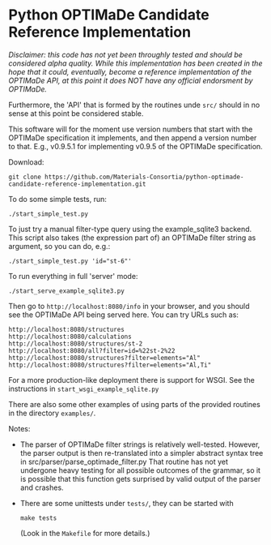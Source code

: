 Python OPTIMaDe Candidate Reference Implementation
==================================================

*Disclaimer: this code has not yet been throughly tested and should be
considered alpha quality. While this implementation has been
created in the hope that it could, eventually, become a reference
implementation of the OPTIMaDe API, at this point it does NOT
have any official endorsment by OPTIMaDe.*

Furthermore, the 'API' that is formed by the routines unde `src/`
should in no sense at this point be considered stable.

This software will for the moment use version numbers
that start with the OPTIMaDe specification it implements, and then
append a version number to that. E.g., v0.9.5.1 for 
implementing v0.9.5 of the OPTIMaDe specification.

Download:
```
git clone https://github.com/Materials-Consortia/python-optimade-candidate-reference-implementation.git
```

To do some simple tests, run:
```
./start_simple_test.py
```
To just try a manual filter-type query using the example\_sqlite3 backend. This script also takes (the expression part of) an OPTIMaDe filter string as argument, so you can do, e.g.:
```
./start_simple_test.py 'id="st-6"'
```

To run everything in full 'server' mode:
```
./start_serve_example_sqlite3.py
```
Then go to `http://localhost:8080/info` in your browser, and you should
see the OPTIMaDe API being served here. You can try URLs such as:
```
http://localhost:8080/structures
http://localhost:8080/calculations
http://localhost:8080/structures/st-2
http://localhost:8080/all?filter=id=%22st-2%22
http://localhost:8080/structures?filter=elements="Al"
http://localhost:8080/structures?filter=elements="Al,Ti"
```

For a more production-like deployment there is support for WSGI.
See the instructions in `start_wsgi_example_sqlite.py`

There are also some other examples of using parts of the provided
routines in the directory `examples/`.


Notes: 

- The parser of OPTIMaDe filter strings is relatively well-tested. 
  However, the parser output is then re-translated into a simpler 
  abstract syntax tree in src/parser/parse_optimade_filter.py
  That routine has not yet undergone heavy testing for all possible
  outcomes of the grammar, so it is possible that this function
  gets surprised by valid output of the parser and crashes.
   
- There are some unittests under `tests/`, they can be started with
  ```
  make tests
  ```
  (Look in the `Makefile` for more details.)


